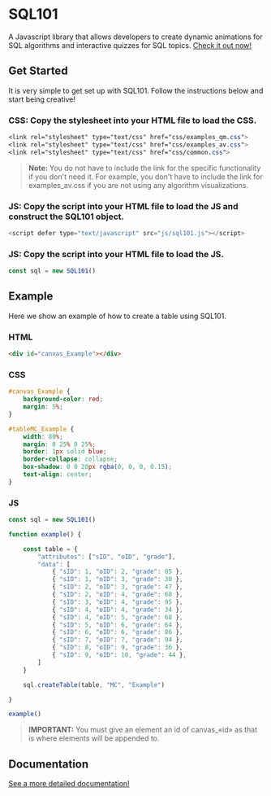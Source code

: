 # SQL101
A Javascript library that allows developers to create dynamic animations for SQL algorithms and interactive quizzes for SQL topics.
[Check it out now!](https://sql101.herokuapp.com/)  

## Get Started 
It is very simple to get set up with SQL101. Follow the instructions below and start being creative!

### CSS: Copy the stylesheet into your HTML file to load the CSS.
```css
<link rel="stylesheet" type="text/css" href="css/examples_qm.css">
<link rel="stylesheet" type="text/css" href="css/examples_av.css">
<link rel="stylesheet" type="text/css" href="css/common.css">
```
> **Note:** You do not have to include the link for the specific functionality if you don't need it. For example, you don't have to include the link for examples_av.css if you are not using any algorithm visualizations.

### JS: Copy the script into your HTML file to load the JS and construct the SQL101 object.
```javascript
<script defer type="text/javascript" src="js/sql101.js"></script>
```

### JS: Copy the script into your HTML file to load the JS.
```javascript
const sql = new SQL101()
```

## Example 
Here we show an example of how to create a table using SQL101.

### HTML
```html
<div id="canvas_Example"></div>
```

### CSS
```css
#canvas_Example {
    background-color: red;
    margin: 5%;
}

#tableMC_Example {
    width: 80%;
    margin: 0 25% 0 25%;
    border: 1px solid blue;
    border-collapse: collapse;
    box-shadow: 0 0 20px rgba(0, 0, 0, 0.15);
    text-align: center;
}
```

### JS
```javascript
const sql = new SQL101()

function example() {

    const table = {
        "attributes": ["sID", "oID", "grade"],
        "data": [
            { "sID": 1, "oID": 2, "grade": 85 },
            { "sID": 1, "oID": 3, "grade": 30 },
            { "sID": 2, "oID": 3, "grade": 47 },
            { "sID": 2, "oID": 4, "grade": 68 },
            { "sID": 3, "oID": 4, "grade": 95 },
            { "sID": 4, "oID": 4, "grade": 34 },
            { "sID": 4, "oID": 5, "grade": 68 },
            { "sID": 5, "oID": 6, "grade": 64 },
            { "sID": 6, "oID": 6, "grade": 86 },
            { "sID": 7, "oID": 7, "grade": 94 },
            { "sID": 8, "oID": 9, "grade": 36 },
            { "sID": 9, "oID": 10, "grade": 44 },
        ]
    }

    sql.createTable(table, "MC", "Example")

}

example()
```
> **IMPORTANT:** You must give an element an id of canvas_«id» as that is where elements will be appended to. </h5>

## Documentation 
[See a more detailed documentation!](https://sql101.herokuapp.com/api.html)  